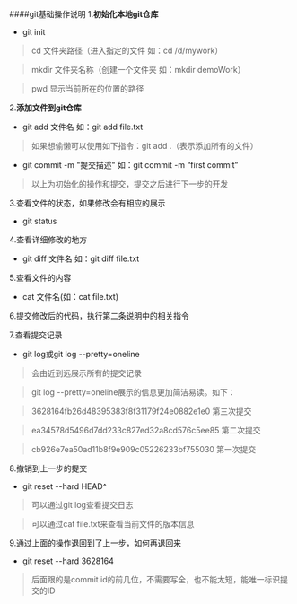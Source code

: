 ####git基础操作说明
1.**初始化本地git仓库**

 - git  init
 >cd 文件夹路径（进入指定的文件 如：cd /d/mywork）

 >mkdir 文件夹名称（创建一个文件夹 如：mkdir demoWork）

 >pwd 显示当前所在的位置的路径


2.**添加文件到git仓库**

 - git add 文件名 如：git add file.txt
 >如果想偷懒可以使用如下指令：git add .（表示添加所有的文件）

 - git commit -m "提交描述" 如：git commit -m “first commit”


>以上为初始化的操作和提交，提交之后进行下一步的开发


3.查看文件的状态，如果修改会有相应的展示

- git status


4.查看详细修改的地方

- git diff 文件名 如：git diff file.txt

5.查看文件的内容

- cat 文件名(如：cat file.txt)


6.提交修改后的代码，执行第二条说明中的相关指令


7.查看提交记录

- git log或git log --pretty=oneline
 >会由近到远展示所有的提交记录

 >git log --pretty=oneline展示的信息更加简洁易读。如下：

 >3628164fb26d48395383f8f31179f24e0882e1e0 第三次提交

 >ea34578d5496d7dd233c827ed32a8cd576c5ee85 第二次提交

 >cb926e7ea50ad11b8f9e909c05226233bf755030 第一次提交


8.撤销到上一步的提交

 - git reset --hard HEAD^
 >可以通过git log查看提交日志

 >可以通过cat file.txt来查看当前文件的版本信息



9.通过上面的操作退回到了上一步，如何再退回来

- git reset --hard 3628164
>后面跟的是commit id的前几位，不需要写全，也不能太短，能唯一标识提交的ID


